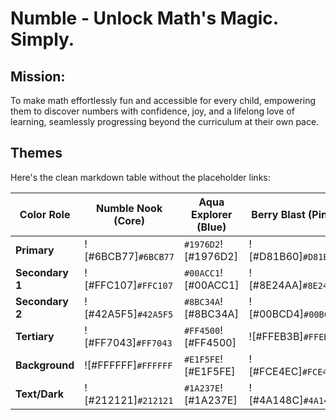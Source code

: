 # Numble - Unlock Math's Magic. Simply.

## Mission:
To make math effortlessly fun and accessible for every child, empowering them to discover numbers with confidence, joy, and a lifelong love of learning, seamlessly progressing beyond the curriculum at their own pace.

## Themes
Here's the clean markdown table without the placeholder links:

| Color Role | Numble Nook (Core) | Aqua Explorer (Blue) | Berry Blast (Pink) |
|---|---|---|---|
| **Primary** | ![#6BCB77]`#6BCB77` | `#1976D2`![#1976D2] | ![#D81B60]`#D81B60` |
| **Secondary 1** | ![#FFC107]`#FFC107` | `#00ACC1`![#00ACC1] | ![#8E24AA]`#8E24AA` |
| **Secondary 2** | ![#42A5F5]`#42A5F5` | `#8BC34A`![#8BC34A] | ![#00BCD4]`#00BCD4` |
| **Tertiary** | ![#FF7043]`#FF7043` | `#FF4500`![#FF4500] | ![#FFEB3B]`#FFEB3B` |
| **Background** | ![#FFFFFF]`#FFFFFF` | `#E1F5FE`![#E1F5FE] | ![#FCE4EC]`#FCE4EC` |
| **Text/Dark** | ![#212121]`#212121` | `#1A237E`![#1A237E] | ![#4A148C]`#4A148C` |

